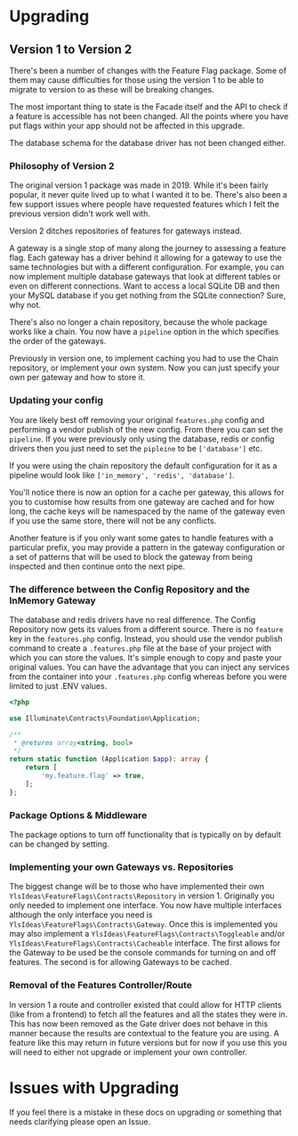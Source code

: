 # Upgrading

## Version 1 to Version 2

There's been a number of changes with the Feature Flag package. Some of them may cause difficulties for those using
the version 1 to be able to migrate to version to as these will be breaking changes.

The most important thing to state is the Facade itself and the API to check if a feature is accessible has not been 
changed. All
the points where you have put flags within your app should not be affected in this upgrade. 

The database schema for the database driver has not been changed either.

### Philosophy of Version 2

The original version 1 package was made in 2019. While it's been fairly popular, it never quite lived up to what I
wanted it to be. There's also been a few support issues where people have requested features which I felt the previous
version didn't work well with.

Version 2 ditches repositories of features for gateways instead.

A gateway is a single stop of many along the journey to assessing a feature flag. Each gateway has a driver behind it allowing for
a gateway to use the same technologies but with a different configuration. For example, you can now implement multiple
database gateways that look at different tables or even on different connections. Want to access a local SQLite DB
and then your MySQL database if you get nothing from the SQLite connection? Sure, why not.

There's also no longer a chain repository, because the whole package works like a chain. You now have a `pipeline`
option in the which specifies the order of the gateways.

Previously in version one, to implement caching you had to use the Chain repository, or implement your own system.
Now you can just specify your own per gateway and how to store it.

### Updating your config

You are likely best off removing your original `features.php` config and performing a vendor publish of the new config.
From there you can set the `pipeline`. If you were previously only using the database, redis or config drivers then
you just need to set the `pipleine` to be `['database']` etc.

If you were using the chain repository the default configuration for it as a pipeline would look like `['in_memory',
'redis', 'database']`.

You'll notice there is now an option for a cache per gateway, this allows for you to customise how results from one
gateway are cached and for how long, the cache keys will be namespaced by the name of the gateway even if you use
the same store, there will not be any conflicts.

Another feature is if you only want some gates to handle features with a particular prefix, you may provide a pattern
in the gateway configuration or a set of patterns that will be used to block the gateway from being inspected and
then continue onto the next pipe.

### The difference between the Config Repository and the InMemory Gateway

The database and redis drivers have no real difference. The Config Repository now gets its values from a different
source. There is no `feature` key in the `features.php` config. Instead, you should use the vendor publish command to
create a `.features.php` file at the base of your project with which you can store the values. It's simple enough to
copy and paste your original values. You can have the advantage that you can inject any services from the container
into your `.features.php` config whereas before you were limited to just .ENV values.

```php
<?php

use Illuminate\Contracts\Foundation\Application;

/**
 * @returns array<string, bool>
 */
return static function (Application $app): array {
    return [
        'my.feature.flag' => true,
    ];
};
```

### Package Options & Middleware

The package options to turn off functionality that is typically on by default can be changed by setting.

### Implementing your own Gateways vs. Repositories

The biggest change will be to those who have implemented their own `YlsIdeas\FeatureFlags\Contracts\Repository` 
in version 1. Originally you only
needed to implement one interface. You now have multiple interfaces although the only interface you need is 
`YlsIdeas\FeatureFlags\Contracts\Gateway`. Once this is implemented you may also implement a 
`YlsIdeas\FeatureFlags\Contracts\Toggleable` and/or `YlsIdeas\FeatureFlags\Contracts\Cacheable` interface. The 
first allows for the Gateway to be used be the console commands for turning on and off features. The second is for
allowing Gateways to be cached.

### Removal of the Features Controller/Route

In version 1 a route and controller existed that could allow for HTTP clients (like from a frontend) to fetch all the 
features and all the
states they were in. This has now been removed as the Gate driver does not behave in this manner because the results
are contextual to the feature you are using. A feature like this may return in future versions but for now if you use
this you will need to either not upgrade or implement your own controller.

# Issues with Upgrading

If you feel there is a mistake in these docs on upgrading or something that needs clarifying
please open an Issue.


